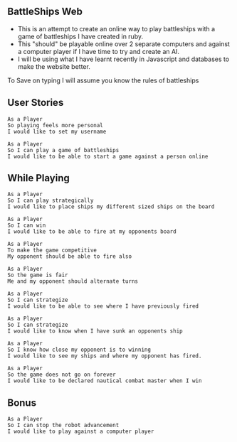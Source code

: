 BattleShips Web
------
* This is an attempt to create an online way to play battleships with a game of battleships I have created in ruby. 
* This "should" be playable online over 2 separate computers and against a computer player if I have time to try and create an AI. 
* I will be using what I have learnt recently in Javascript and databases to make the website better.

To Save on typing I will assume you know the rules of battleships

User Stories
----
```
As a Player
So playing feels more personal
I would like to set my username
```
```
As a Player
So I can play a game of battleships
I would like to be able to start a game against a person online
```
While Playing
---
```
As a Player
So I can play strategically
I would like to place ships my different sized ships on the board
```
```
As a Player
So I can win
I would like to be able to fire at my opponents board
```
```
As a Player
To make the game competitive
My opponent should be able to fire also
```
```
As a Player
So the game is fair
Me and my opponent should alternate turns
```
```
As a Player
So I can strategize
I would like to be able to see where I have previously fired 
```
```
As a Player
So I can strategize
I would like to know when I have sunk an opponents ship
```
```
As a Player
So I know how close my opponent is to winning
I would like to see my ships and where my opponent has fired.
```
```
As a Player
So the game does not go on forever
I would like to be declared nautical combat master when I win
```
Bonus
--
```
As a Player
So I can stop the robot advancement
I would like to play against a computer player
```